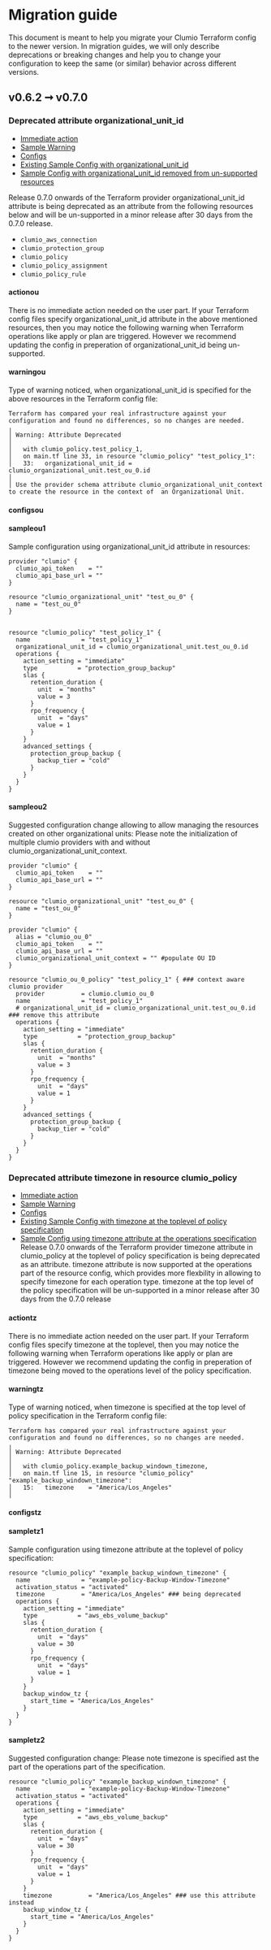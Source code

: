 # Migration guide

This document is meant to help you migrate your Clumio Terraform config to the newer version.
In migration guides, we will only describe deprecations or breaking changes and help you to change your configuration to keep the same (or similar) behavior across different versions.

## v0.6.2 ➞ v0.7.0

### Deprecated attribute organizational_unit_id
- [Immediate action](#actionou)
- [Sample Warning](#warningou)
- [Configs](#configsou)
- [Existing Sample Config with organizational_unit_id](#sampleou1)
- [Sample Config with organizational_unit_id removed from un-supported resources](#sampleou2)

Release 0.7.0 onwards of the Terraform provider
organizational_unit_id attribute is being deprecated as an attribute from the following resources below and will be un-supported in a minor release after 30 days from the 0.7.0 release.
* `clumio_aws_connection`
* `clumio_protection_group`
* `clumio_policy`
* `clumio_policy_assignment`
* `clumio_policy_rule`

<a name="Immediate action"></a>
#### actionou
There is no immediate action needed on the user part. If your Terraform config files specify organizational_unit_id attribute in the above mentioned resources, then you may notice the following warning when Terraform operations like apply or plan are triggered. However we recommend updating the config in preperation of organizational_unit_id being un-supported.

<a name="Sample Warning"></a>
#### warningou
Type of warning noticed, when organizational_unit_id is specified for the above resources in the Terraform config file:

```
Terraform has compared your real infrastructure against your configuration and found no differences, so no changes are needed.
╷
│ Warning: Attribute Deprecated
│ 
│   with clumio_policy.test_policy_1,
│   on main.tf line 33, in resource "clumio_policy" "test_policy_1":
│   33:   organizational_unit_id = clumio_organizational_unit.test_ou_0.id
│ 
│ Use the provider schema attribute clumio_organizational_unit_context to create the resource in the context of  an Organizational Unit.
```
<a name="Configs"></a>
#### configsou

<a name="Existing Sample Config with organizational_unit_id"></a>
#### sampleou1
Sample configuration using organizational_unit_id attribute in resources:

```
provider "clumio" {
  clumio_api_token    = ""
  clumio_api_base_url = ""
}

resource "clumio_organizational_unit" "test_ou_0" {
  name = "test_ou_0"
}


resource "clumio_policy" "test_policy_1" {
  name              = "test_policy_1"
  organizational_unit_id = clumio_organizational_unit.test_ou_0.id
  operations {
    action_setting = "immediate"
    type           = "protection_group_backup"
    slas {
      retention_duration {
        unit  = "months"
        value = 3
      }
      rpo_frequency {
        unit  = "days"
        value = 1
      }
    }
    advanced_settings {
      protection_group_backup {
        backup_tier = "cold"
      }
    }
  }
}
```

<a name="Sample Config with organizational_unit_id removed from un-supported resources"></a>
#### sampleou2
Suggested configuration change allowing to allow managing the resources created on other organizational units:
Please note the initialization of multiple clumio providers with and without clumio_organizational_unit_context.

```
provider "clumio" {
  clumio_api_token    = ""
  clumio_api_base_url = ""
}

resource "clumio_organizational_unit" "test_ou_0" {
  name = "test_ou_0"
}

provider "clumio" {
  alias = "clumio_ou_0"
  clumio_api_token    = ""
  clumio_api_base_url = ""
  clumio_organizational_unit_context = "" #populate OU ID
}

resource "clumio_ou_0_policy" "test_policy_1" { ### context aware clumio provider
  provider          = clumio.clumio_ou_0
  name              = "test_policy_1"
  # organizational_unit_id = clumio_organizational_unit.test_ou_0.id ### remove this attribute
  operations {
    action_setting = "immediate"
    type           = "protection_group_backup"
    slas {
      retention_duration {
        unit  = "months"
        value = 3
      }
      rpo_frequency {
        unit  = "days"
        value = 1
      }
    }
    advanced_settings {
      protection_group_backup {
        backup_tier = "cold"
      }
    }
  }
}

```
### Deprecated attribute timezone in resource clumio_policy
- [Immediate action](#actiontz)
- [Sample Warning](#warningtz)
- [Configs](#configstz)
- [Existing Sample Config with timezone at the toplevel of policy specification](#sampletz1)
- [Sample Config using timezone attribute at the operations specification](#sampletz2)
Release 0.7.0 onwards of the Terraform provider
timezone attribute in clumio_policy at the toplevel of policy specification is being deprecated as an attribute.
timezone attribute is now supported at the operations part of the resource config, which provides
more flexbility in allowing to specify timezone for each operation type. timezone at the top level of the policy specification will be un-supported in a minor release after 30 days from the 0.7.0 release

<a name="Immediate action"></a>
#### actiontz
There is no immediate action needed on the user part. If your Terraform config files specify timezone at the toplevel, then you may notice the following warning when Terraform operations like apply or plan are triggered.
 However we recommend updating the config in preperation of timezone being moved to the operations level of the policy specification.

<a name="Sample Warning"></a>
#### warningtz
Type of warning noticed, when timezone is specified at the top level of policy specification in the Terraform config file:

```
Terraform has compared your real infrastructure against your configuration and found no differences, so no changes are needed.
╷
│ Warning: Attribute Deprecated
│ 
│   with clumio_policy.example_backup_windown_timezone,
│   on main.tf line 15, in resource "clumio_policy" "example_backup_windown_timezone":
│   15:   timezone    = "America/Los_Angeles"
│ 
```
<a name="Configs"></a>
#### configstz

<a name="Existing Sample Config with timezone at the toplevel of policy specification"></a>
#### sampletz1
Sample configuration using timezone attribute at the toplevel of policy specification:

```
resource "clumio_policy" "example_backup_windown_timezone" {
  name              = "example-policy-Backup-Window-Timezone"
  activation_status = "activated"
  timezone          = "America/Los_Angeles" ### being deprecated
  operations {
    action_setting = "immediate"
    type           = "aws_ebs_volume_backup"
    slas {
      retention_duration {
        unit  = "days"
        value = 30
      }
      rpo_frequency {
        unit  = "days"
        value = 1
      }
    }
    backup_window_tz {
      start_time = "America/Los_Angeles"
    }
  }
}
```

<a name="Sample Config using timezone attribute at the operations specification"></a>
#### sampletz2
Suggested configuration change:
Please note timezone is specified ast the part of the operations part of the specification.

```
resource "clumio_policy" "example_backup_windown_timezone" {
  name              = "example-policy-Backup-Window-Timezone"
  activation_status = "activated"
  operations {
    action_setting = "immediate"
    type           = "aws_ebs_volume_backup"
    slas {
      retention_duration {
        unit  = "days"
        value = 30
      }
      rpo_frequency {
        unit  = "days"
        value = 1
      }
    }
    timezone          = "America/Los_Angeles" ### use this attribute instead
    backup_window_tz {
      start_time = "America/Los_Angeles"
    }
  }
}
```
